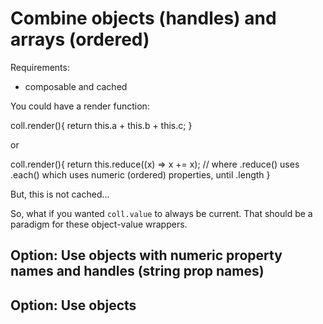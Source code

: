 # Combine objects (handles) and arrays (ordered)

Requirements:
* composable and cached

You could have a render function:

coll.render(){
	return this.a + this.b + this.c;
}

or

coll.render(){
	return this.reduce((x) => x += x);
		// where .reduce() uses .each() which uses numeric (ordered) properties, until .length
}

But, this is not cached...

So, what if you wanted `coll.value` to always be current.  That should be a paradigm for these object-value wrappers.


## Option:  Use objects with numeric property names and handles (string prop names)
## Option:  Use objects 

